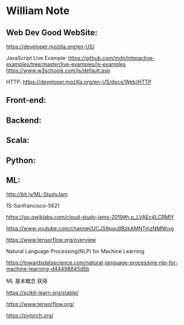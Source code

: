 # William Note




## Web Dev Good WebSite:

https://developer.mozilla.org/en-US/

JavaScript Live Example: https://github.com/mdn/interactive-examples/tree/master/live-examples/js-examples
					 https://www.w3schools.com/js/default.asp

HTTP: https://developer.mozilla.org/en-US/docs/Web/HTTP

## Front-end:


## Backend:


## Scala:

## Python:


## ML: 
http://bit.ly/ML-StudyJam

1S-Sanfrancisco-5621

https://go.qwiklabs.com/cloud-study-jams-2019#h.p_LVAEc4LCRMlY


https://www.youtube.com/channel/UCJS9pqu9BzkAMNTmzNMNhvg

https://www.tensorflow.org/overview

Natural Language Processing(NLP) for Machine Learning


https://towardsdatascience.com/natural-language-processing-nlp-for-machine-learning-d44498845d5b

ML 基本概念 获得

https://scikit-learn.org/stable/

https://www.tensorflow.org/

https://pytorch.org/
